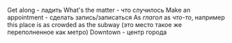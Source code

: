 
Get along - ладить
What's the matter - что случилось
Make an appointment - сделать запись/записаться
As *глагол* as *что-то*, например this place is as crowded as the subway (это место такое же переполненное как метро)
Downtown - центр города

